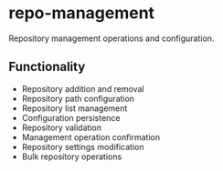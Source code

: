 # repo-management

Repository management operations and configuration.

## Functionality
- Repository addition and removal
- Repository path configuration
- Repository list management
- Configuration persistence
- Repository validation
- Management operation confirmation
- Repository settings modification
- Bulk repository operations
